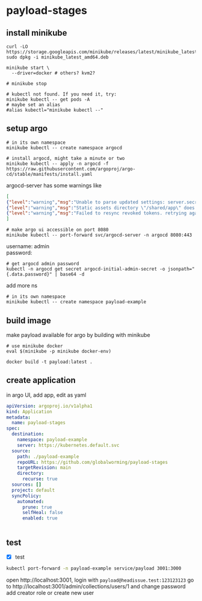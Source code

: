 # payload-stages

## install minikube

```shell
curl -LO https://storage.googleapis.com/minikube/releases/latest/minikube_latest_amd64.deb
sudo dpkg -i minikube_latest_amd64.deb
```

```shell
minikube start \
  --driver=docker # others? kvm2?

# minikube stop   
```

```shell
# kubectl not found. If you need it, try: 
minikube kubectl -- get pods -A
# maybe set an alias
#alias kubectl="minikube kubectl --"
```

## setup argo

```shell
# in its own namespace
minikube kubectl -- create namespace argocd
```

```shell
# install argocd, might take a minute or two 
minikube kubectl -- apply -n argocd -f https://raw.githubusercontent.com/argoproj/argo-cd/stable/manifests/install.yaml

```

argocd-server has some warnings like

```JSON
[
{"level":"warning","msg":"Unable to parse updated settings: server.secretkey is missing","time":"2025-10-28T10:33:15Z"},
{"level":"warning","msg":"Static assets directory \"/shared/app\" does not exist, using only embedded assets","time":"2025-10-28T10:33:16Z"},
{"level":"warning","msg":"Failed to resync revoked tokens. retrying again in 1 minute: dial tcp 10.106.84.98:6379: connect: connection refused","time":"2025-10-28T10:33:20Z"},
]
```

```shell
# make argo ui accessible on port 8080 
minikube kubectl -- port-forward svc/argocd-server -n argocd 8080:443
```
username: admin  
password:
```shell
# get argocd admin password
kubectl -n argocd get secret argocd-initial-admin-secret -o jsonpath="{.data.password}" | base64 -d
```

add more ns
```shell
# in its own namespace
minikube kubectl -- create namespace payload-example
```

## build image
make payload available for argo by building with minikube

```shell
# use minikube docker
eval $(minikube -p minikube docker-env)
 
docker build -t payload:latest .
```

## create application
in argo UI, add app, edit as yaml

```yaml
apiVersion: argoproj.io/v1alpha1
kind: Application
metadata:
  name: payload-stages
spec:
  destination:
    namespace: payload-example
    server: https://kubernetes.default.svc
  source:
    path: ./payload-example
    repoURL: https://github.com/globalworming/payload-stages
    targetRevision: main
    directory:
      recurse: true
  sources: []
  project: default
  syncPolicy:
    automated:
      prune: true
      selfHeal: false
      enabled: true



```

## test 

- [x] test

```bash
kubectl port-forward -n payload-example service/payload 3001:3000
```

open http://localhost:3001, login with `payload@headissue.test:123123123`
go to http://localhost:3001/admin/collections/users/1 and change password
add creator role or create new user
